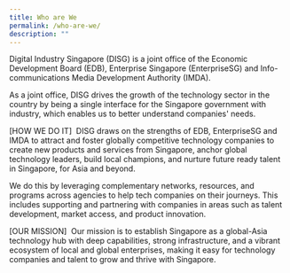 ```yaml
---
title: Who are We
permalink: /who-are-we/
description: ""
---
```

Digital Industry Singapore (DISG) is a joint office of the Economic Development Board (EDB), Enterprise Singapore (EnterpriseSG) and Info-communications Media Development Authority (IMDA). 

As a joint office, DISG drives the growth of the technology sector in the country by being a single interface for the Singapore government with industry, which enables us to better understand companies' needs.   

[HOW WE DO IT] 
DISG draws on the strengths of EDB, EnterpriseSG and IMDA to attract and foster globally competitive technology companies to create new products and services from Singapore, anchor global technology leaders, build local champions, and nurture future ready talent in Singapore, for Asia and beyond.


We do this by leveraging complementary networks, resources, and programs across agencies to help tech companies on their journeys. This includes supporting and partnering with companies in areas such as talent development, market access, and product innovation. 

[OUR MISSION] 
Our mission is to establish Singapore as a global-Asia technology hub with deep capabilities, strong infrastructure, and a vibrant ecosystem of local and global enterprises, making it easy for technology companies and talent to grow and thrive with Singapore.